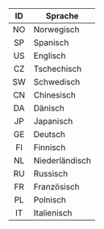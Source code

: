 <!-- markdownlint-disable-file MD041 -->
| ID | Sprache |
|:-:|---|
| NO | Norwegisch |
| SP | Spanisch |
| US | Englisch |
| CZ | Tschechisch |
| SW | Schwedisch |
| CN | Chinesisch |
| DA | Dänisch |
| JP | Japanisch |
| GE | Deutsch |
| FI | Finnisch |
| NL | Niederländisch |
| RU | Russisch |
| FR | Französisch |
| PL | Polnisch |
| IT | Italienisch |
